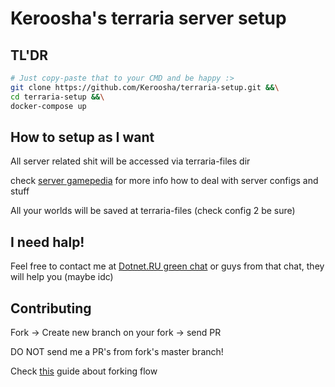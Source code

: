 # Keroosha's terraria server setup

## TL'DR

```BASH
# Just copy-paste that to your CMD and be happy :>
git clone https://github.com/Keroosha/terraria-setup.git &&\
cd terraria-setup &&\
docker-compose up
```

## How to setup as I want

All server related shit will be accessed via terraria-files dir

check [server gamepedia](https://terraria.gamepedia.com/Server#Server_config_file) for more info how to deal with server configs and stuff

All your worlds will be saved at terraria-files (check config 2 be sure)

## I need halp!

Feel free to contact me at [Dotnet.RU green chat](https://t.me/dotnettalks) or guys from that chat, they will help you (maybe idc)

## Contributing

Fork -> Create new branch on your fork -> send PR

DO NOT send me a PR's from fork's master branch!

Check [this](https://gist.github.com/Chaser324/ce0505fbed06b947d962) guide about forking flow

